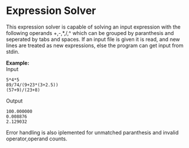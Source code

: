 # Expression Solver
This expression solver is capable of solving an input expression with the following operands +,-,*,/,^ which can be grouped by paranthesis and seperated by tabs and spaces. If an input file is given it is read, and new lines are treated as new expressions, else the program can get input from stdin.

**Example:** <br>
Input
```
5*4*5
89/74/(9+23*(3+2.5))
(57+9)/(23+8)
```

Output
```
100.000000
0.008876
2.129032
```

Error handling is also iplemented for unmatched paranthesis and invalid operator,operand counts.


